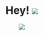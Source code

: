 <center><h1>Hey! <img src="https://i.imgur.com/vBWQttw.png"></h1>
<img src="https://lanyard.cnrad.dev/api/492742748328427531?idleMessage=I+am+currently+touching+grass!+🌷">
</center>
